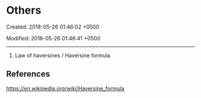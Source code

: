 # Others

Created: 2018-05-26 01:46:02 +0500

Modified: 2018-05-26 01:46:41 +0500

---

1.  Law of haversines / Haversine formula
## References

<https://en.wikipedia.org/wiki/Haversine_formula>
